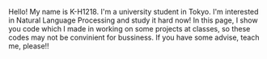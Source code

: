 Hello! My name is K-H1218.
I'm a university student in Tokyo.
I'm interested in Natural Language Processing and study it hard now!
In this page, I show you code which I made in working on some projects at classes, so these codes may not be convinient for bussiness.
If you have some advise, teach me, please!!
